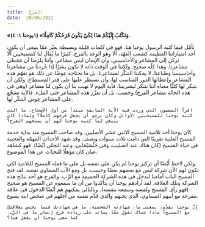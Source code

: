 ```yaml
---
title:  الفَرَحُ
date:  20/06/2021
---
```


**«وَنَكْتُبُ إِلَيْكُمْ هذَا لِكَيْ يَكُونَ فَرَحُكُمْ كَامِلًا» (١يوحنا ١: ٤).**

تأمَّل فيما كتبه الرسول يوحنا هنا. فهو في كلمات قليلة وبسيطة يعبّر عمّا ينبغي أن يكون أحد امتيازاتنا العظيمة كشعب العَهْد، ألا وهو الوعد بالفرح. كثيرًا ما يُقال لنا كمسيحيين ألَّا نركن إلى المشاعر والأحاسيس، وأن الإيمان ليس مشاعر، وأننا يلزمنا أن نتخطى مشاعرنا. وهذا كلّه صحيح. ولكننا في الوقت ذاته لا نكون بشرًا إذا جُردنا من مشاعرنا وأحاسيسنا وطباعنا.  لا يمكننا التنكّر لمشاعرنا، بل ما نحتاجه عِوضًا عن ذلك هو تفهّم هذه المشاعر وإعطائها الدور المناسب لها، وأن نسيطر عليها على قدر المستطاع. ولكن أن نتنكر لها كليًّا معناه أننا نتنكر لبشريتنا. فآية اليوم لا تهيب بنا أن يكون لنا مشاعر (وهي في هذه الحالة مشاعر الفرح) وحسب، بل أن نعزّز هذه المشاعر حتى الملء. فالآية تشجّع على المشاعر عِوض التنكّر لها.

`اقرأ المضمون الذي وردت فيه الآية السابقة مبتدأ من أول الأصحاح. ما الذي كتبه يوحنا للمسيحيين الأوائل وكان يرجو أن يجعل فرحهم كاملًا؟ ولماذا كان ينبغي لما كتبه يوحنا لهم أن يمنحهم الفرح؟`

كان يوحنا أحد تلاميذ المسيح الاثني عشر الأصليين. وقد صاحب المسيح منذ بداية خدمة المسيح العلنية تقريبًا التي دامت ثلاث سنوات ونصف. وقد شهد الأحداث المهمّة والعجيبة في حياة المسيح (كان هناك عند الصليب، وفي جَثْسَيْمَانِي، وعند التجلي أَيْضًا). فهو كشاهد عيان كان مؤهلًا للتحدّث عن هذا الموضوع.

ولكن لاحظ أَيْضًا أن تركيز يوحنا لم يكن على نفسه بل على ما فعله المسيح للتلاميذ لكي تكون لهم الآن شركة ليس مع بعضهم بعضًا وحسب، بل ومع الآب السماوي نفسه. لقد فتح المسيح الباب أمامنا لندخل في هذه الشركة الحميمة مع الرَّب. والفرح هو أحد نتائج هذه الشركة وتلك العلاقة. لقد أرادهم يوحنا أن يتأكدوا من أن ما سمعوه عن المسيح هو صحيح (فهو رأى المسيح ولمسه وسمعه بنفسه)، وبالتالي يمكنهم هم أَيْضًا الدخول في علاقة مفرحة مع أبيهم السماوي، الذي يحبهم والذي قدَّم نفسه من أجلهم في شخص ابنه يسوع.

`إنَّ يوحنا يقدِّم، بمعنى ما، شهادته الشخصية. ما هي شهادتك فيما يختص بعلاقتك مع المسيح؟ ماذا عساك تقول ممّا يساعد على زيادة فرح إنسان ما في الرَّب، كما سعى يوحنا أن يفعل هنا؟`